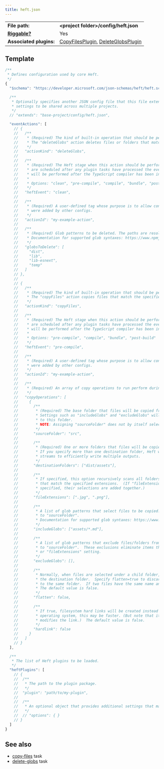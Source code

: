 ```yaml
---
title: heft.json
---
```


|                                           |                                                                                                                                                                                                                                |
| ----------------------------------------- | ------------------------------------------------------------------------------------------------------------------------------------------------------------------------------------------------------------------------------ |
| **File path:**                            | **&lt;project folder&gt;/config/heft.json**                                                                                                                                                                                    |
| [**Riggable?**](../intro/rig_packages.md) | Yes                                                                                                                                                                                                                            |
| **Associated plugins:**                   | [CopyFilesPlugin](https://github.com/microsoft/rushstack/blob/main/apps/heft/src/plugins/CopyFilesPlugin.ts), [DeleteGlobsPlugin](https://github.com/microsoft/rushstack/blob/main/apps/heft/src/plugins/DeleteGlobsPlugin.ts) |

## Template

```js
/**
 * Defines configuration used by core Heft.
 */
{
  "$schema": "https://developer.microsoft.com/json-schemas/heft/heft.schema.json",

  /**
   * Optionally specifies another JSON config file that this file extends from. This provides a way for standard
   * settings to be shared across multiple projects.
   */
  // "extends": "base-project/config/heft.json",

  "eventActions": [
    // {
    //   /**
    //    * (Required) The kind of built-in operation that should be performed.
    //    * The "deleteGlobs" action deletes files or folders that match the specified glob patterns.
    //    */
    //   "actionKind": "deleteGlobs",
    //
    //   /**
    //    * (Required) The Heft stage when this action should be performed.  Note that heft.json event actions
    //    * are scheduled after any plugin tasks have processed the event.  For example, a "compile" event action
    //    * will be performed after the TypeScript compiler has been invoked.
    //    *
    //    * Options: "clean", "pre-compile", "compile", "bundle", "post-build"
    //    */
    //   "heftEvent": "clean",
    //
    //   /**
    //    * (Required) A user-defined tag whose purpose is to allow configs to replace/delete handlers that
    //    * were added by other configs.
    //    */
    //   "actionId": "my-example-action",
    //
    //   /**
    //    * (Required) Glob patterns to be deleted. The paths are resolved relative to the project folder.
    //    * Documentation for supported glob syntaxes: https://www.npmjs.com/package/fast-glob
    //    */
    //   "globsToDelete": [
    //     "dist",
    //     "lib",
    //     "lib-esnext",
    //     "temp"
    //   ]
    // },
    //
    // {
    //   /**
    //    * (Required) The kind of built-in operation that should be performed.
    //    * The "copyFiles" action copies files that match the specified patterns.
    //    */
    //   "actionKind": "copyFiles",
    //
    //   /**
    //    * (Required) The Heft stage when this action should be performed.  Note that heft.json event actions
    //    * are scheduled after any plugin tasks have processed the event.  For example, a "compile" event action
    //    * will be performed after the TypeScript compiler has been invoked.
    //    *
    //    * Options: "pre-compile", "compile", "bundle", "post-build"
    //    */
    //   "heftEvent": "pre-compile",
    //
    //   /**
    //    * (Required) A user-defined tag whose purpose is to allow configs to replace/delete handlers that
    //    * were added by other configs.
    //    */
    //   "actionId": "my-example-action",
    //
    //   /**
    //    * (Required) An array of copy operations to run perform during the specified Heft event.
    //    */
    //   "copyOperations": [
    //     {
    //       /**
    //        * (Required) The base folder that files will be copied from, relative to the project root.
    //        * Settings such as "includeGlobs" and "excludeGlobs" will be resolved relative
    //        * to this folder.
    //        * NOTE: Assigning "sourceFolder" does not by itself select any files to be copied.
    //        */
    //       "sourceFolder": "src",
    //
    //       /**
    //        * (Required) One or more folders that files will be copied into, relative to the project root.
    //        * If you specify more than one destination folder, Heft will read the input files only once, using
    //        * streams to efficiently write multiple outputs.
    //        */
    //       "destinationFolders": ["dist/assets"],
    //
    //       /**
    //        * If specified, this option recursively scans all folders under "sourceFolder" and includes any files
    //        * that match the specified extensions.  (If "fileExtensions" and "includeGlobs" are both
    //        * specified, their selections are added together.)
    //        */
    //       "fileExtensions": [".jpg", ".png"],
    //
    //       /**
    //        * A list of glob patterns that select files to be copied.  The paths are resolved relative
    //        * to "sourceFolder".
    //        * Documentation for supported glob syntaxes: https://www.npmjs.com/package/fast-glob
    //        */
    //       "includeGlobs": ["assets/*.md"],
    //
    //       /**
    //        * A list of glob patterns that exclude files/folders from being copied.  The paths are resolved relative
    //        * to "sourceFolder".  These exclusions eliminate items that were selected by the "includeGlobs"
    //        * or "fileExtensions" setting.
    //        */
    //       "excludeGlobs": [],
    //
    //       /**
    //        * Normally, when files are selected under a child folder, a corresponding folder will be created in
    //        * the destination folder.  Specify flatten=true to discard the source path and copy all matching files
    //        * to the same folder.  If two files have the same name an error will be reported.
    //        * The default value is false.
    //        */
    //       "flatten": false,
    //
    //       /**
    //        * If true, filesystem hard links will be created instead of copying the file.  Depending on the
    //        * operating system, this may be faster. (But note that it may cause unexpected behavior if a tool
    //        * modifies the link.)  The default value is false.
    //        */
    //       "hardlink": false
    //     }
    //   ]
    // }
  ],

  /**
   * The list of Heft plugins to be loaded.
   */
  "heftPlugins": [
    // {
    //  /**
    //   * The path to the plugin package.
    //   */
    //  "plugin": "path/to/my-plugin",
    //
    //  /**
    //   * An optional object that provides additional settings that may be defined by the plugin.
    //   */
    //  // "options": { }
    // }
  ]
}
```

## See also

- [copy-files](../plugins/copy-files.md) task
- [delete-globs](../plugins/delete-globs.md) task
